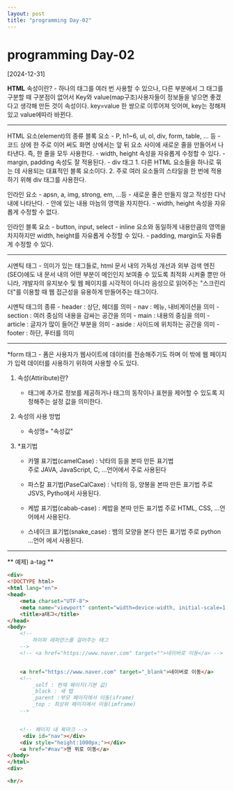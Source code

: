 ```yaml
---
layout: post
title: "programming Day-02"
---
```


# programming Day-02

[2024-12-31]

**HTML**
속성이란?
	- 하나의 태그를 여러 번 사용할 수 있으나, 
	다른 부분에서 그 태그를 구분할 때 구분점이 없어서 
	Key와 value(map구조)사용자들이 정보들을 넣으면 좋겠다고 생각해 만든 것이 속성이다.
	key=value 한 쌍으로 이루어져 잇어며, key는 정해져있고 value에따라 바뀐다.
 
 <hr/>
HTML 요소(element)의 종류
블록 요소
	- P, h1~6, ul, ol, div, form, table, ... 등
	- 코드 상에 한 주로 이어 써도 화면 상에서는 
	앞 뒤 요소 사이에 새로운 줄을 만들어서 나타낸다. 
	즉, 한 줄을 모두 사용한다.
	- width, height 속성을 자유롭게 수정할 수 있다.
	- margin, padding 속성도 잘 적용된다.
	- div 태그
		1. 다른 HTML 요소들을 하나로 묶는 데 사용되는 대표적인 블록 요소이다.
		2. 주로 여러 요소들의 스타일을 한 번에 적용하기 위해 div 태그를 사용한다.

인라인 요소
	- apsn, a, img, strong, em, ...등
	- 새로운 줄은 만들지 않고 작성한 다낙 내에 나타난다.
	- 안에 있는 내용 마늠의 영역을 차지한다.
	- width, height 속성을 자유롭게 수정할 수 없다.

인라인 블록 요소
	- button, input, select
	- inline 요소와 동일하게 내용만큼의 영역을 차지하지만 
	width, height를 자유롭게 수정할 수 있다.
	- padding, margin도 자유롭게 수정할 수 있다.

 <hr/>
시멘틱 태그
	- 의미가 있는 태그들로, html 문서 내의 가독성 개선과 외부 검색 엔진(SEO)에도
	내 문서 내의 어떤 부분이 메인인지 보여줄 수 있도록 최적화 시켜줄 뿐만 아니라, 
	개발자의 유지보수 및 웹 페이지를 시각적이 아니라 음성으로 읽어주는 "스크린리더"를
	이용할 때 웹 접근성을 유용하게 만들어주는 태그이다.

시멘틱 태그의 종류
	- header : 상단, 헤더를 의미
	- nav : 메뉴, 내비게이션을 의미
	- section : 여러 중심의 내용을 감싸는 공간을 의미
	- main : 내용의 중심을 의미
	- article : 글자가 많이 들어간 부분을 의미
	- aside : 사이드에 위치하는 공간을 의미
	- footer : 하단, 푸터를 의미

 <hr/>

*form 태그
	- 폼은 사용자가 웹사이트에 데이터를 전송해주기도 하며 
	이 밖에 웹 페이지가 입력 데이터를 사용하기 위하여 사용할 수도 있다.

1) 속성(Attiribute)란?
	- 태그에 추가로 정보를 제공하거나 
	태그의 동작이나 표현을 제어할 수 있도록 지정해주는 설정 값을 의미한다.

2) 속성의 사용 방법
	- 속성명= "속성값"

3) *표기법
	- 카멜 표기법(camelCase) : 낙타의 등을 본따 만든 표기법	
		주로 JAVA, JavaScript, C, ...언어에서 주로 사용된다

	- 파스칼 표기법(PaseCalCaxe) : 낙타의 등, 양봉을 본따 만든 표기법
		주로 JSVS, Pytho에서 사용된다.

	- 케밥 표기법(cabab-case) : 케밥을 본따 만든 표기법
		주로 HTML, CSS, ...언어에서 사용된다.

	- 스네이크 표기법(snake_case) : 뱀의 모양을 본다 만든 표기법
		주로 python ...언어 에서 사용된다.

<hr/>

** 예제) a-tag **
```html
<div>
<!DOCTYPE html>
<html lang="en">
<head>
    <meta charset="UTF-8">
    <meta name="viewport" content="width=device-width, initial-scale=1.0">
    <title>a태그</title>
</head>
<body>
    <!-- 
        하이퍼 레퍼런스를 걸어주는 태그
    -->
    <!-- <a href="https://www.naver.com" target="">네이버로 이동</a> -->


    <a href="https://www.naver.com" target="_blank">네이버로 이동</a>
    <!-- 
        _self : 현재 페이지(기본 값)
        _black : 새 탭
        _parent :부모 페이지에서 이동(iframe)
        _top : 최상위 페이지에서 이동(imframe)
    -->


    <!-- 페이지 내 북마크 -->
     <div id="nav"></div>
    <div style="height:1000px;"></div>
    <a href="#nav">맨 위로 이동</a>
</body>
</html>
<div>

<hr/>



